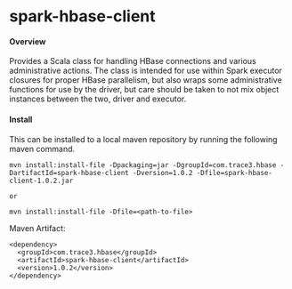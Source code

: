 spark-hbase-client
==================


#### Overview

  Provides a Scala class for handling HBase connections and various administrative 
actions. The class is intended for use within Spark executor closures for proper 
HBase parallelism, but also wraps some administrative functions for use by the 
driver, but care should be taken to not mix object instances between the two, 
driver and executor.

#### Install

  This can be installed to a local maven repository by running the following maven command.

```
mvn install:install-file -Dpackaging=jar -DgroupId=com.trace3.hbase -DartifactId=spark-hbase-client -Dversion=1.0.2 -Dfile=spark-hbase-client-1.0.2.jar

or 

mvn install:install-file -Dfile=<path-to-file>
```


Maven Artifact:
 
```
<dependency>
  <groupId>com.trace3.hbase</groupId>
  <artifactId>spark-hbase-client</artifactId>
  <version>1.0.2</version>
</dependency>
```


